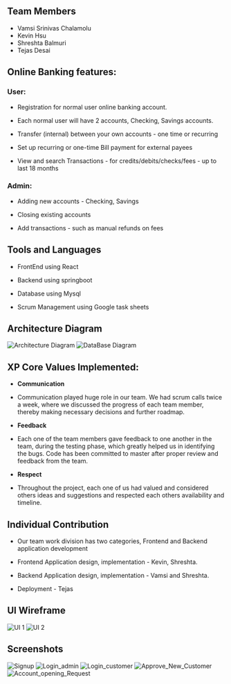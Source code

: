 ## Team Members

- Vamsi Srinivas Chalamolu
- Kevin Hsu
- Shreshta Balmuri
- Tejas Desai

## Online Banking features:

### User:

- Registration for normal user online banking account.

- Each normal user will have 2 accounts, Checking, Savings accounts.

- Transfer (internal) between your own accounts - one time or recurring

- Set up recurring or one-time Bill payment for external payees

- View and search Transactions - for credits/debits/checks/fees - up to last 18 months

### Admin:

- Adding new accounts - Checking, Savings

- Closing existing accounts

- Add transactions - such as manual refunds on fees

## Tools and Languages

- FrontEnd using React

- Backend using springboot

- Database using Mysql

- Scrum Management using Google task sheets

## Architecture Diagram

![Architecture Diagram](ProjectDocuments/Architecture.png)
![DataBase Diagram](/ProjectDocuments/TestScreenshots/Database_diagram.jpg)

## XP Core Values Implemented:

- **Communication**

* Communication played huge role in our team. We had scrum calls twice a week, where we discussed the
  progress of each team member, thereby making necessary decisions and further roadmap.

- **Feedback**

* Each one of the team members gave feedback to one another in the team, during the testing phase, which
  greatly helped us in identifying the bugs. Code has been committed to master after proper review and
  feedback from the team.

- **Respect**

* Throughout the project, each one of us had valued and considered others ideas and suggestions and respected each others availability and timeline.

## Individual Contribution

- Our team work division has two categories, Frontend and Backend application development

- Frontend Application design, implementation - Kevin, Shreshta.

- Backend Application design, implementation - Vamsi and Shreshta.

- Deployment - Tejas

## UI Wireframe

![UI 1](/ProjectDocuments/Figma-UI-Wireframe/ui1.png)
![UI 2](/ProjectDocuments/Figma-UI-Wireframe/ui2.png)

## Screenshots

![Signup](/ProjectDocuments/TestScreenshots/SignUp.jpg)
![Login_admin](/ProjectDocuments/TestScreenshots/Login_Admin.jpg)
![Login_customer](/ProjectDocuments/TestScreenshots/Login_Customer.jpg)
![Approve_New_Customer](/ProjectDocuments/TestScreenshots/Approve_New_Customer.jpg)
![Account_opening_Request](/ProjectDocuments/TestScreenshots/Account_Opening_Requests.jpg)
